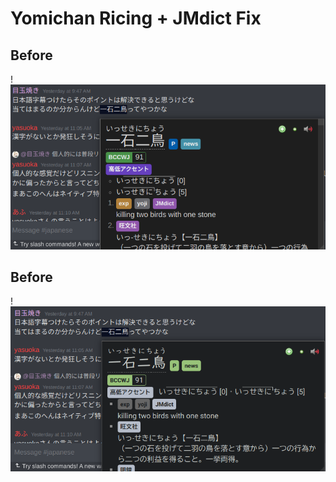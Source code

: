 # Yomichan Ricing + JMdict Fix

## Before
!![Alt text](https://github.com/nagi12147/yomichan-rice/blob/main/Before-1.png)

## Before
!![Alt text](https://github.com/nagi12147/yomichan-rice/blob/main/After-1.png)
